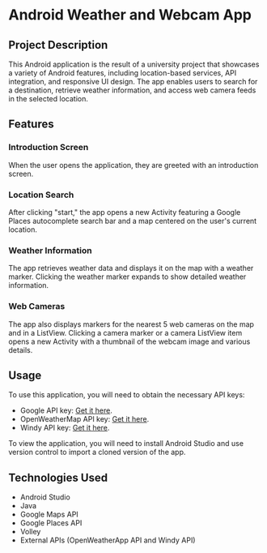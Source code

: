 # Android Weather and Webcam App

## Project Description

This Android application is the result of a university project that showcases a variety of Android features, including location-based services, API integration, and responsive UI design. The app enables users to search for a destination, retrieve weather information, and access web camera feeds in the selected location.

## Features

### Introduction Screen
When the user opens the application, they are greeted with an introduction screen.

### Location Search
After clicking "start," the app opens a new Activity featuring a Google Places autocomplete search bar and a map centered on the user's current location.

### Weather Information
The app retrieves weather data and displays it on the map with a weather marker. Clicking the weather marker expands to show detailed weather information.

### Web Cameras
The app also displays markers for the nearest 5 web cameras on the map and in a ListView. Clicking a camera marker or a camera ListView item opens a new Activity with a thumbnail of the webcam image and various details.

## Usage

To use this application, you will need to obtain the necessary API keys:

- Google API key: [Get it here](https://developers.google.com/maps/documentation/places/web-service/get-api-key).
- OpenWeatherMap API key: [Get it here](https://openweathermap.org).
- Windy API key: [Get it here](https://api.windy.com/webcams).

To view the application, you will need to install Android Studio and use version control to import a cloned version of the app.

## Technologies Used

- Android Studio
- Java
- Google Maps API
- Google Places API
- Volley
- External APIs (OpenWeatherApp API and Windy API)
